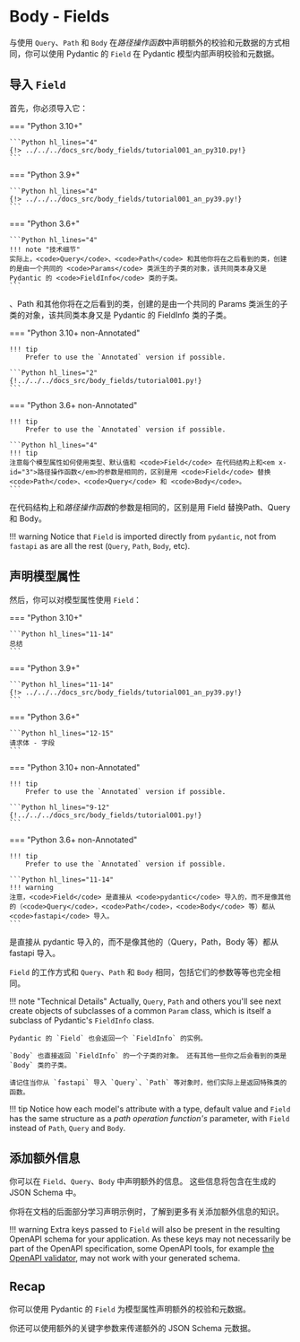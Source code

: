 # Body - Fields

与使用 `Query`、`Path` 和 `Body` 在*路径操作函数*中声明额外的校验和元数据的方式相同，你可以使用 Pydantic 的 `Field` 在 Pydantic 模型内部声明校验和元数据。

## 导入 `Field`

首先，你必须导入它：

=== "Python 3.10+"

    ```Python hl_lines="4"
    {!> ../../../docs_src/body_fields/tutorial001_an_py310.py!}
    ```

=== "Python 3.9+"

    ```Python hl_lines="4"
    {!> ../../../docs_src/body_fields/tutorial001_an_py39.py!}
    ```

=== "Python 3.6+"

    ```Python hl_lines="4"
    !!! note "技术细节"
    实际上，<code>Query</code>、<code>Path</code> 和其他你将在之后看到的类，创建的是由一个共同的 <code>Params</code> 类派生的子类的对象，该共同类本身又是 Pydantic 的 <code>FieldInfo</code> 类的子类。
    ```
、Path 和其他你将在之后看到的类，创建的是由一个共同的 Params 类派生的子类的对象，该共同类本身又是 Pydantic 的 FieldInfo 类的子类。
</code>

=== "Python 3.10+ non-Annotated"

    !!! tip
        Prefer to use the `Annotated` version if possible.

    ```Python hl_lines="2"
    {!../../../docs_src/body_fields/tutorial001.py!}
    ```

=== "Python 3.6+ non-Annotated"

    !!! tip
        Prefer to use the `Annotated` version if possible.

    ```Python hl_lines="4"
    !!! tip
    注意每个模型属性如何使用类型、默认值和 <code>Field</code> 在代码结构上和<em x-id="3">路径操作函数</em>的参数是相同的，区别是用 <code>Field</code> 替换<code>Path</code>、<code>Query</code> 和 <code>Body</code>。
    ```
 在代码结构上和*路径操作函数*的参数是相同的，区别是用 Field 替换Path、Query 和 Body。
</code>

!!! warning
    Notice that `Field` is imported directly from `pydantic`, not from `fastapi` as are all the rest (`Query`, `Path`, `Body`, etc).

## 声明模型属性

然后，你可以对模型属性使用 `Field`：

=== "Python 3.10+"

    ```Python hl_lines="11-14"
    总结
    ```

=== "Python 3.9+"

    ```Python hl_lines="11-14"
    {!> ../../../docs_src/body_fields/tutorial001_an_py39.py!}
    ```

=== "Python 3.6+"

    ```Python hl_lines="12-15"
    请求体 - 字段
    ```

=== "Python 3.10+ non-Annotated"

    !!! tip
        Prefer to use the `Annotated` version if possible.

    ```Python hl_lines="9-12"
    {!../../../docs_src/body_fields/tutorial001.py!}
    ```

=== "Python 3.6+ non-Annotated"

    !!! tip
        Prefer to use the `Annotated` version if possible.

    ```Python hl_lines="11-14"
    !!! warning
    注意，<code>Field</code> 是直接从 <code>pydantic</code> 导入的，而不是像其他的（<code>Query</code>，<code>Path</code>，<code>Body</code> 等）都从 <code>fastapi</code> 导入。
    ```
 是直接从 pydantic 导入的，而不是像其他的（Query，Path，Body 等）都从 fastapi 导入。
</code>

`Field` 的工作方式和 `Query`、`Path` 和 `Body` 相同，包括它们的参数等等也完全相同。

!!! note "Technical Details"
    Actually, `Query`, `Path` and others you'll see next create objects of subclasses of a common `Param` class, which is itself a subclass of Pydantic's `FieldInfo` class.

    Pydantic 的 `Field` 也会返回一个 `FieldInfo` 的实例。
    
    `Body` 也直接返回 `FieldInfo` 的一个子类的对象。 还有其他一些你之后会看到的类是 `Body` 类的子类。
    
    请记住当你从 `fastapi` 导入 `Query`、`Path` 等对象时，他们实际上是返回特殊类的函数。

!!! tip
    Notice how each model's attribute with a type, default value and `Field` has the same structure as a *path operation function's* parameter, with `Field` instead of `Path`, `Query` and `Body`.

## 添加额外信息

你可以在 `Field`、`Query`、`Body` 中声明额外的信息。 这些信息将包含在生成的 JSON Schema 中。

你将在文档的后面部分学习声明示例时，了解到更多有关添加额外信息的知识。

!!! warning
    Extra keys passed to `Field` will also be present in the resulting OpenAPI schema for your application. As these keys may not necessarily be part of the OpenAPI specification, some OpenAPI tools, for example [the OpenAPI validator](https://validator.swagger.io/), may not work with your generated schema.

## Recap

你可以使用 Pydantic 的 `Field` 为模型属性声明额外的校验和元数据。

你还可以使用额外的关键字参数来传递额外的 JSON Schema 元数据。
